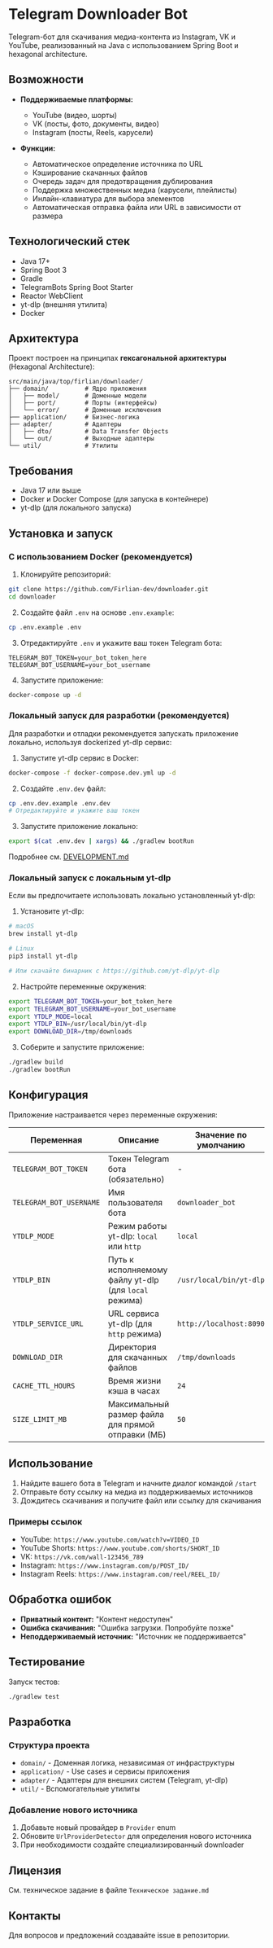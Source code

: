 # Telegram Downloader Bot

Telegram-бот для скачивания медиа-контента из Instagram, VK и YouTube, реализованный на Java с использованием Spring Boot и hexagonal architecture.

## Возможности

- **Поддерживаемые платформы:**
  - YouTube (видео, шорты)
  - VK (посты, фото, документы, видео)
  - Instagram (посты, Reels, карусели)

- **Функции:**
  - Автоматическое определение источника по URL
  - Кэширование скачанных файлов
  - Очередь задач для предотвращения дублирования
  - Поддержка множественных медиа (карусели, плейлисты)
  - Инлайн-клавиатура для выбора элементов
  - Автоматическая отправка файла или URL в зависимости от размера

## Технологический стек

- Java 17+
- Spring Boot 3
- Gradle
- TelegramBots Spring Boot Starter
- Reactor WebClient
- yt-dlp (внешняя утилита)
- Docker

## Архитектура

Проект построен на принципах **гексагональной архитектуры** (Hexagonal Architecture):

```
src/main/java/top/firlian/downloader/
├── domain/          # Ядро приложения
│   ├── model/       # Доменные модели
│   ├── port/        # Порты (интерфейсы)
│   └── error/       # Доменные исключения
├── application/     # Бизнес-логика
├── adapter/         # Адаптеры
│   ├── dto/         # Data Transfer Objects
│   └── out/         # Выходные адаптеры
└── util/            # Утилиты
```

## Требования

- Java 17 или выше
- Docker и Docker Compose (для запуска в контейнере)
- yt-dlp (для локального запуска)

## Установка и запуск

### С использованием Docker (рекомендуется)

1. Клонируйте репозиторий:
```bash
git clone https://github.com/Firlian-dev/downloader.git
cd downloader
```

2. Создайте файл `.env` на основе `.env.example`:
```bash
cp .env.example .env
```

3. Отредактируйте `.env` и укажите ваш токен Telegram бота:
```env
TELEGRAM_BOT_TOKEN=your_bot_token_here
TELEGRAM_BOT_USERNAME=your_bot_username
```

4. Запустите приложение:
```bash
docker-compose up -d
```

### Локальный запуск для разработки (рекомендуется)

Для разработки и отладки рекомендуется запускать приложение локально, используя dockerized yt-dlp сервис:

1. Запустите yt-dlp сервис в Docker:
```bash
docker-compose -f docker-compose.dev.yml up -d
```

2. Создайте `.env.dev` файл:
```bash
cp .env.dev.example .env.dev
# Отредактируйте и укажите ваш токен
```

3. Запустите приложение локально:
```bash
export $(cat .env.dev | xargs) && ./gradlew bootRun
```

Подробнее см. [DEVELOPMENT.md](DEVELOPMENT.md)

### Локальный запуск с локальным yt-dlp

Если вы предпочитаете использовать локально установленный yt-dlp:

1. Установите yt-dlp:
```bash
# macOS
brew install yt-dlp

# Linux
pip3 install yt-dlp

# Или скачайте бинарник с https://github.com/yt-dlp/yt-dlp
```

2. Настройте переменные окружения:
```bash
export TELEGRAM_BOT_TOKEN=your_bot_token_here
export TELEGRAM_BOT_USERNAME=your_bot_username
export YTDLP_MODE=local
export YTDLP_BIN=/usr/local/bin/yt-dlp
export DOWNLOAD_DIR=/tmp/downloads
```

3. Соберите и запустите приложение:
```bash
./gradlew build
./gradlew bootRun
```

## Конфигурация

Приложение настраивается через переменные окружения:

| Переменная | Описание | Значение по умолчанию |
|-----------|----------|----------------------|
| `TELEGRAM_BOT_TOKEN` | Токен Telegram бота (обязательно) | - |
| `TELEGRAM_BOT_USERNAME` | Имя пользователя бота | `downloader_bot` |
| `YTDLP_MODE` | Режим работы yt-dlp: `local` или `http` | `local` |
| `YTDLP_BIN` | Путь к исполняемому файлу yt-dlp (для `local` режима) | `/usr/local/bin/yt-dlp` |
| `YTDLP_SERVICE_URL` | URL сервиса yt-dlp (для `http` режима) | `http://localhost:8090` |
| `DOWNLOAD_DIR` | Директория для скачанных файлов | `/tmp/downloads` |
| `CACHE_TTL_HOURS` | Время жизни кэша в часах | `24` |
| `SIZE_LIMIT_MB` | Максимальный размер файла для прямой отправки (МБ) | `50` |

## Использование

1. Найдите вашего бота в Telegram и начните диалог командой `/start`
2. Отправьте боту ссылку на медиа из поддерживаемых источников
3. Дождитесь скачивания и получите файл или ссылку для скачивания

### Примеры ссылок

- YouTube: `https://www.youtube.com/watch?v=VIDEO_ID`
- YouTube Shorts: `https://www.youtube.com/shorts/SHORT_ID`
- VK: `https://vk.com/wall-123456_789`
- Instagram: `https://www.instagram.com/p/POST_ID/`
- Instagram Reels: `https://www.instagram.com/reel/REEL_ID/`

## Обработка ошибок

- **Приватный контент:** "Контент недоступен"
- **Ошибка скачивания:** "Ошибка загрузки. Попробуйте позже"
- **Неподдерживаемый источник:** "Источник не поддерживается"

## Тестирование

Запуск тестов:
```bash
./gradlew test
```

## Разработка

### Структура проекта

- `domain/` - Доменная логика, независимая от инфраструктуры
- `application/` - Use cases и сервисы приложения
- `adapter/` - Адаптеры для внешних систем (Telegram, yt-dlp)
- `util/` - Вспомогательные утилиты

### Добавление нового источника

1. Добавьте новый провайдер в `Provider` enum
2. Обновите `UrlProviderDetector` для определения нового источника
3. При необходимости создайте специализированный downloader

## Лицензия

См. техническое задание в файле `Техническое задание.md`

## Контакты

Для вопросов и предложений создавайте issue в репозитории.
